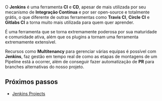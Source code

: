 O **Jenkins** é uma ferramenta **CI** e **CD**, apesar de mais utilizada por seu mecanismo de **Integração Contínua** e por ser open-source e totalmente grátis, o que diferente de outras ferramentas como **Travis CI**, **Circle CI** e **Gitlabs CI** a torna muito mais utilizada para quem quer aprender.

É uma ferramenta que se torna extremamente poderosa por sua maturidade e comunidade ativa, além que os plugins a tornam uma ferramenta extremamente extensível.

Recursos como **Multitenancy** para gerenciar várias equipas é possível com **Jenkins**, faz gestão em tempo real de como as etapas de montagens de um Pipeline está a ocorrer, além de conseguir fazer automatização de **PR** para branches alternativas do nosso projeto.
## Próximos passos

* [Jenkins Projects](Jenkins%20Projects.md)

